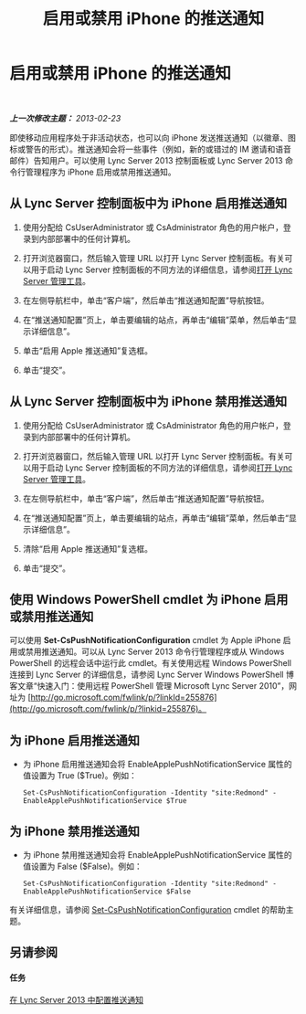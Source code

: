 ﻿---
title: 启用或禁用 iPhone 的推送通知
TOCTitle: 启用或禁用 iPhone 的推送通知
ms:assetid: 8bbf531a-807f-4a8f-814a-94bfed8f97ef
ms:mtpsurl: https://technet.microsoft.com/zh-cn/library/JJ688122(v=OCS.15)
ms:contentKeyID: 49888501
ms.date: 05/19/2016
mtps_version: v=OCS.15
ms.translationtype: HT
---

# 启用或禁用 iPhone 的推送通知

 

_**上一次修改主题：** 2013-02-23_

即使移动应用程序处于非活动状态，也可以向 iPhone 发送推送通知（以徽章、图标或警告的形式）。推送通知会将一些事件（例如，新的或错过的 IM 邀请和语音邮件）告知用户。可以使用 Lync Server 2013 控制面板或 Lync Server 2013 命令行管理程序为 iPhone 启用或禁用推送通知。

## 从 Lync Server 控制面板中为 iPhone 启用推送通知

1.  使用分配给 CsUserAdministrator 或 CsAdministrator 角色的用户帐户，登录到内部部署中的任何计算机。

2.  打开浏览器窗口，然后输入管理 URL 以打开 Lync Server 控制面板。有关可以用于启动 Lync Server 控制面板的不同方法的详细信息，请参阅[打开 Lync Server 管理工具](lync-server-2013-open-lync-server-administrative-tools.md)。

3.  在左侧导航栏中，单击“客户端”，然后单击“推送通知配置”导航按钮。

4.  在“推送通知配置”页上，单击要编辑的站点，再单击“编辑”菜单，然后单击“显示详细信息”。

5.  单击“启用 Apple 推送通知”复选框。

6.  单击“提交”。

## 从 Lync Server 控制面板中为 iPhone 禁用推送通知

1.  使用分配给 CsUserAdministrator 或 CsAdministrator 角色的用户帐户，登录到内部部署中的任何计算机。

2.  打开浏览器窗口，然后输入管理 URL 以打开 Lync Server 控制面板。有关可以用于启动 Lync Server 控制面板的不同方法的详细信息，请参阅[打开 Lync Server 管理工具](lync-server-2013-open-lync-server-administrative-tools.md)。

3.  在左侧导航栏中，单击“客户端”，然后单击“推送通知配置”导航按钮。

4.  在“推送通知配置”页上，单击要编辑的站点，再单击“编辑”菜单，然后单击“显示详细信息”。

5.  清除“启用 Apple 推送通知”复选框。

6.  单击“提交”。

## 使用 Windows PowerShell cmdlet 为 iPhone 启用或禁用推送通知

可以使用 **Set-CsPushNotificationConfiguration** cmdlet 为 Apple iPhone 启用或禁用推送通知。可以从 Lync Server 2013 命令行管理程序或从 Windows PowerShell 的远程会话中运行此 cmdlet。有关使用远程 Windows PowerShell 连接到 Lync Server 的详细信息，请参阅 Lync Server Windows PowerShell 博客文章“快速入门：使用远程 PowerShell 管理 Microsoft Lync Server 2010”，网址为 [http://go.microsoft.com/fwlink/p/?linkId=255876](http://go.microsoft.com/fwlink/p/?linkid=255876)。

## 为 iPhone 启用推送通知

  - 为 iPhone 启用推送通知会将 EnableApplePushNotificationService 属性的值设置为 True ($True)。例如：
    
        Set-CsPushNotificationConfiguration -Identity "site:Redmond" -EnableApplePushNotificationService $True

## 为 iPhone 禁用推送通知

  - 为 iPhone 禁用推送通知会将 EnableApplePushNotificationService 属性的值设置为 False ($False)。例如：
    
        Set-CsPushNotificationConfiguration -Identity "site:Redmond" -EnableApplePushNotificationService $False

有关详细信息，请参阅 [Set-CsPushNotificationConfiguration](set-cspushnotificationconfiguration.md) cmdlet 的帮助主题。

## 另请参阅

#### 任务

[在 Lync Server 2013 中配置推送通知](lync-server-2013-configuring-for-push-notifications.md)

